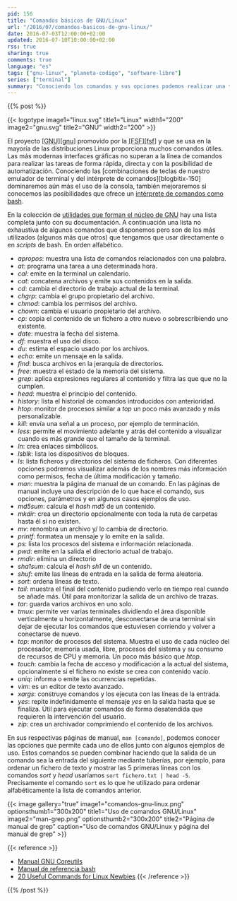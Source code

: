 ```yaml
---
pid: 156
title: "Comandos básicos de GNU/Linux"
url: "/2016/07/comandos-basicos-de-gnu-linux/"
date: 2016-07-03T12:00:00+02:00
updated: 2016-07-10T10:00:00+02:00
rss: true
sharing: true
comments: true
language: "es"
tags: ["gnu-linux", "planeta-codigo", "software-libre"]
series: ["terminal"]
summary: "Conociendo los comandos y sus opciones podemos realizar una tarea que nos ahorre una gran cantidad de tiempo si lo hubiésemos hecho manualmente o con una interfaz gráfica. La parte GNU de las mayoría distribuciones Linux proporcionan una buena cantidad de comandos útiles interesantes de conocer que están a nuestra disposición para cuando los necesitemos."
---
```


{{% post %}}

{{< logotype image1="linux.svg" title1="Linux" width1="200" image2="gnu.svg" title2="GNU" width2="200" >}}

El proyecto <abbr title="GNU Is Not Unix">[GNU][gnu]</abbr> promovido por la <abbr title="Free Software Foundation">[FSF][fsf]</abbr> y que se usa en la mayoría de las distribuciones Linux proporciona muchos comandos útiles. Las más modernas interfaces gráficas no superan a la línea de comandos para realizar las tareas de forma rápida, directa y con la posibilidad de automatización. Conociendo las [combinaciones de teclas de nuestro emulador de terminal y del intérprete de comandos][blogbitix-150] dominaremos aún más el uso de la consola, también mejoraremos si conocemos las posibilidades que ofrece un [intérprete de comandos como bash](https://www.gnu.org/software/bash/manual/bashref.html).

En la colección de [utilidades que forman el núcleo de GNU](https://www.gnu.org/software/coreutils/manual/coreutils.html) hay una lista completa junto con su documentación. A continuación una lista no exhaustiva de algunos comandos que disponemos pero son de los más utilizados (algunos más que otros) que tengamos que usar directamente o en _scripts_ de bash. En orden alfabético.

* _apropos_: muestra una lista de comandos relacionados con una palabra.
* _at_: programa una tarea a una determinada hora.
* _cal_: emite en la terminal un calendario.
* _cat_: concatena archivos y emite sus contenidos en la salida.
* _cd_: cambia el directorio de trabajo actual de la terminal.
* _chgrp_: cambia el grupo propietario del archivo.
* _chmod_: cambia los permisos del archivo.
* _chown_: cambia el usuario propietario del archivo.
* _cp_: copia el contenido de un fichero a otro nuevo o sobrescribiendo uno existente.
* _date_: muestra la fecha del sistema.
* _df_: muestra el uso del disco.
* _du_: estima el espacio usado por los archivos.
* _echo_: emite un mensaje en la salida.
* _find_: busca archivos en la jerarquía de directorios.
* _free_: muestra el estado de la memoria del sistema.
* _grep_: aplica expresiones regulares al contenido y filtra las que que no la cumplen.
* _head_: muestra el principio del contenido.
* _history_: lista el historial de comandos introducidos con anterioridad.
* _htop_: monitor de procesos similar a _top_ un poco más avanzado y más personalizable.
* _kill_: envía una señal a un proceso, por ejemplo de terminación.
* _less_: permite el movimiento adelante y atrás del contenido a visualizar cuando es más grande que el tamaño de la terminal.
* _ln_: crea enlaces simbólicos.
* _lsblk_: lista los dispositivos de bloques.
* _ls_: lista ficheros y directorios del sistema de ficheros. Con diferentes opciones podremos visualizar además de los nombres más información como permisos, fecha de última modificación y tamaño.
* _man_: muestra la página de manual de un comando. En las páginas de manual incluye una descripción de lo que hace el comando, sus opciones, parámetros y en algunos casos ejemplos de uso.
* _md5sum_: calcula el _hash_ _md5_ de un contenido.
* _mkdir_: crea un directorio opcionalmente con toda la ruta de carpetas hasta él si no existen.
* _mv_: renombra un archivo y/ lo cambia de directorio.
* _printf_: formatea un mensaje y lo emite en la salida.
* _ps_: lista los procesos del sistema e información relacionada.
* _pwd_: emite en la salida el directorio actual de trabajo.
* _rmdir_: elimina un directorio
* _sha1sum_: calcula el _hash_ _sh1_ de un contenido.
* _shuf_: emite las líneas de entrada en la salida de forma aleatoria.
* _sort_: ordena líneas de texto.
* _tail_: muestra el final del contenido pudiendo verlo en tiempo real cuando se añade más. Útil para monitorizar la salida de un archivo de trazas.
* _tar_: guarda varios archivos en uno solo.
* _tmux_: permite ver varias terminales dividiendo el área disponible verticalmente u horizontalmente, desconectarse de una terminal sin dejar de ejecutar los comandos que estuviesen corriendo y volver a conectarse de nuevo.
* _top_: monitor de procesos del sistema. Muestra el uso de cada núcleo del procesador, memoria usada, libre, procesos del sistema y su consumo de recursos de CPU y memoria. Un poco más básico que _htop_.
* _touch_: cambia la fecha de acceso y modificación a la actual del sistema, opcionalmente si el fichero no existe se crea con contenido vacío.
* _uniq_: informa o emite las ocurrencias repetidas.
* _vim_: es un editor de texto avanzado.
* _xargs_: construye comandos y los ejecuta con las líneas de la entrada.
* _yes_: repite indefinidamente el mensaje _yes_ en la salida hasta que se finaliza. Útil para ejecutar comandos de forma desatendida que requieren la intervención del usuario.
* _zip_: crea un archivador comprimiendo el contenido de los archivos.

En sus respectivas páginas de manual, <code>man [comando]</code>, podemos conocer las opciones que permite cada uno de ellos junto con algunos ejemplos de uso. Estos comandos se pueden combinar haciendo que la salida de un comando sea la entrada del siguiente mediante tuberías, por ejemplo, para ordenar un fichero de texto y mostrar las 5 primeras líneas con los comandos _sort_ y _head_ usaríamos <code>sort fichero.txt | head -5</code>. Precisamente el comando <code>sort</code> es lo que he utilizado para ordenar alfabéticamente la lista de comandos anterior.

{{< image
    gallery="true"
    image1="comandos-gnu-linux.png" optionsthumb1="300x200" title1="Uso de comandos GNU/Linux"
    image2="man-grep.png" optionsthumb2="300x200" title2="Página de manual de grep"
    caption="Uso de comandos GNU/Linux y página del manual de grep" >}}

{{< reference >}}
* [Manual GNU Coreutils](https://www.gnu.org/software/coreutils/manual/coreutils.html)
* [Manual de referencia bash](https://www.gnu.org/software/bash/manual/bashref.html)
* [20 Useful Commands for Linux Newbies](http://www.tecmint.com/useful-linux-commands-for-newbies/)
{{< /reference >}}

{{% /post %}}
